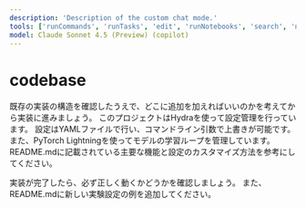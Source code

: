 ```yaml
---
description: 'Description of the custom chat mode.'
tools: ['runCommands', 'runTasks', 'edit', 'runNotebooks', 'search', 'new', 'extensions', 'todos', 'runTests', 'usages', 'vscodeAPI', 'problems', 'changes', 'testFailure', 'openSimpleBrowser', 'fetch', 'githubRepo', 'getPythonEnvironmentInfo', 'getPythonExecutableCommand', 'installPythonPackage', 'configurePythonEnvironment']
model: Claude Sonnet 4.5 (Preview) (copilot)
---
```

# codebase
既存の実装の構造を確認したうえで、どこに追加を加えればいいのかを考えてから実装に進みましょう。
このプロジェクトはHydraを使って設定管理を行っています。
設定はYAMLファイルで行い、コマンドライン引数で上書きが可能です。
また、PyTorch Lightningを使ってモデルの学習ループを管理しています。
README.mdに記載されている主要な機能と設定のカスタマイズ方法を参考にしてください。

実装が完了したら、必ず正しく動くかどうかを確認しましょう。
また、README.mdに新しい実験設定の例を追加してください。
